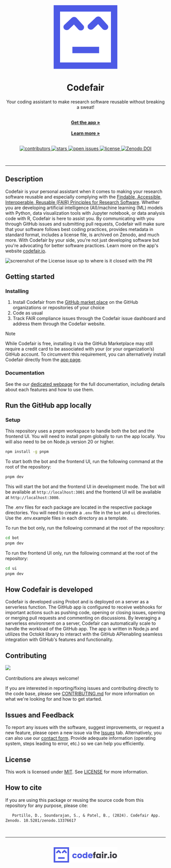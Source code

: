 <div align="center">

<img src="https://raw.githubusercontent.com/fairdataihub/codefair-app/main/ui/public/assets/images/codefair_logo.png" alt="logo" width="200" height="auto" />

<br />

<h1>Codefair</h1>

<p>
Your coding assistant to make research software reusable without breaking a sweat!
</p>

<br />
    <a href="https://github.com/marketplace/codefair-app"><strong> Get the app »</strong></a>
    <br />
<br />
    <a href="https://codefair.io/"><strong>Learn more »</strong></a>

<br />    
<br />

<p>
  <a href="https://github.com/fairdataihub/codefair-app/graphs/contributors">
    <img src="https://img.shields.io/github/contributors/fairdataihub/codefair-app.svg?style=flat-square" alt="contributors" />
  </a>
  <a href="https://github.com/fairdataihub/codefair-app/stargazers">
    <img src="https://img.shields.io/github/stars/fairdataihub/codefair-app.svg?style=flat-square" alt="stars" />
  </a>
  <a href="https://github.com/fairdataihub/codefair-app/issues/">
    <img src="https://img.shields.io/github/issues/fairdataihub/codefair-app.svg?style=flat-square" alt="open issues" />
  </a>
  <a href="https://github.com/fairdataihub/codefair-app/blob/main/LICENSE">
    <img src="https://img.shields.io/github/license/fairdataihub/codefair-app.svg?style=flat-square" alt="license" />
  </a>
  <a href="https://doi.org/10.5281/zenodo.13376617">
    <img src="https://zenodo.org/badge/DOI/10.5281/zenodo.13376617.svg" alt="Zenodo DOI" />
  </a>

</p>

</div>

<br />

---

## Description

Codefair is your personal assistant when it comes to making your research software reusable and especially complying with the [Findable, Accessible, Interoperable, Reusable (FAIR) Principles for Research Software](https://doi.org/10.1038/s41597-022-01710-x). Whether you are developing artificial intelligence (AI)/machine learning (ML) models with Python, data visualization tools with Jupyter notebook, or data analysis code with R, Codefair is here to assist you. By communicating with you through GitHub issues and submitting pull requests, Codefair will make sure that your software follows best coding practices, provides metadata in standard format, includes a license file, is archived on Zenodo, and much more. With Codefair by your side, you're not just developing software but you're advocating for better software practices. Learn more on the app's website [codefair.io](https://codefair.io/).

![screenshot of the License issue up to where is it closed with the PR](https://imgur.com/fcOuzTC.png)

## Getting started

### Installing

1. Install Codefair from the [GitHub market place](https://github.com/marketplace/codefair-app) on the GitHub organizations or repositories of your choice
2. Code as usual
3. Track FAIR compliance issues through the Codefair issue dashboard and address them through the Codefair website.

> [!NOTE]
> While Codefair is free, installing it via the GitHub Marketplace may still require a credit card to be associated with your (or your organization’s) GitHub account. To circumvent this requirement, you can alternatively install Codefair directly from the [app page](https://github.com/apps/codefair-app).

### Documentation
See the our [dedicated webpage](https://docs.codefair.io) for the full documentation, including details about each features and how to use them.

## Run the GitHub app locally

### Setup

This repository uses a pnpm workspace to handle both the bot and the frontend UI. You will need to install pnpm globally to run the app locally. You will also need to be on Node.js version 20 or higher.

```bash
npm install -g pnpm
```

To start both the bot and the frontend UI, run the following command at the root of the repository:

```bash
pnpm dev
```

This will start the bot and the frontend UI in development mode. The bot will be available at `http://localhost:3001` and the frontend UI will be available at `http://localhost:3000`.

The .env files for each package are located in the respective package directories. You will need to create a `.env` file in the `bot` and `ui` directories. Use the .env.example files in each directory as a template.

To run the bot only, run the following command at the root of the repository:

```bash
cd bot
pnpm dev
```

To run the frontend UI only, run the following command at the root of the repository:

```bash
cd ui
pnpm dev
```

## How Codefair is developed

Codefair is developed using Probot and is deployed on a server as a serverless function. The GitHub app is configured to receive webhooks for important actions such as pushing code, opening or closing issues, opening or merging pull requests and commenting on discussions.
By leveraging a serverless environment on a server, Codefair can automatically scale to handle the workload of the GitHub app. The app is written in Node.js and utilizes the Octokit library to interact with the GitHub APIenabling seamless integration with GitHub's features and functionality.

## Contributing

<a href="https://github.com/fairdataihub/codefair-app/graphs/contributors">
  <img src="https://contrib.rocks/image?repo=fairdataihub/codefair-app" />
</a>

Contributions are always welcome!

If you are interested in reporting/fixing issues and contributing directly to the code base, please see [CONTRIBUTING.md](CONTRIBUTING.md) for more information on what we're looking for and how to get started.

## Issues and Feedback

To report any issues with the software, suggest improvements, or request a new feature, please open a new issue via the [Issues](https://github.com/fairdataihub/codefair-app/issues) tab. Alternatively, you can also use our [contact form](https://tally.so/r/3E0dao). Provide adequate information (operating system, steps leading to error, etc.) so we can help you efficiently.

## License

This work is licensed under
[MIT](https://opensource.org/licenses/mit). See [LICENSE](https://github.com/AI-READI/pyfairdatatools/blob/main/LICENSE) for more information.

## How to cite

If you are using this package or reusing the source code from this repository for any purpose, please cite:

```text
   Portillo, D., Soundarajan, S., & Patel, B., (2024). Codefair App. Zenodo. 10.5281/zenodo.13376617
```
<br />

---

<br />

<div align="center">

<a href="https://codefair.io">
  <img src="https://raw.githubusercontent.com/fairdataihub/codefair-app/main/ui/public/assets/images/codefair_logo_name.png" alt="logo" width="200" height="auto" />
</a>

</div>
